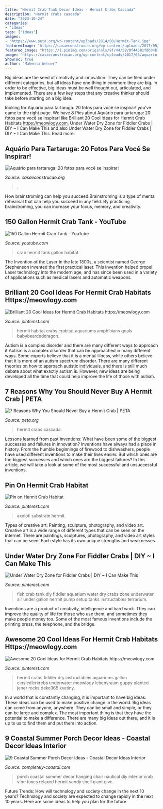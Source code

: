 ```yaml
---
title: "Hermit Crab Tank Decor Ideas - Hermit Crabs Cascada"
description: "Hermit crabs cascada"
date: "2023-10-24"
categories:
- "ideas"
tags: ["ideas"]
images:
- "https://www.peta.org/wp-content/uploads/2014/08/Hermit-Tank.jpg"
featuredImage: "https://casaeconstrucao.org/wp-content/uploads/2017/05/aquario-para-tartaruga-16.jpg"
featured_image: "https://i.pinimg.com/originals/9f/44/58/9f44581fdb04b1e7ff7228f85d7b7e50.jpg"
image: "https://casaeconstrucao.org/wp-content/uploads/2017/05/aquario-para-tartaruga-16.jpg"
ShowToc: true
author: "Makenna Wehner"
---
```



Big ideas are the seed of creativity and innovation. They can be filed under different categories, but all ideas have one thing in common: they are big. In order to be effective, big ideas must be well thought out, articulated, and implemented. There are a few key steps that any creative thinker should take before starting on a big idea: 

	

		
looking for Aquário para tartaruga: 20 fotos para você se inspirar! you've came to the right page. We have 8 Pics about Aquário para tartaruga: 20 fotos para você se inspirar! like Brilliant 20 Cool Ideas for Hermit Crab Habitats https://meowlogy.com, Under Water Dry Zone for Fiddler Crabs | DIY ~ I Can Make This and also Under Water Dry Zone for Fiddler Crabs | DIY ~ I Can Make This. Read more:
		
    
## Aquário Para Tartaruga: 20 Fotos Para Você Se Inspirar!

<img loading=lazy src="https://casaeconstrucao.org/wp-content/uploads/2017/05/aquario-para-tartaruga-16.jpg" onerror="this.onerror=null;this.src='https://tse3.mm.bing.net/th?id=OIP.RYxqMULlPfkvnpBMKe5q_wHaFj&amp;pid=15.1';" alt="Aquário para tartaruga: 20 fotos para você se inspirar!">

_Source: casaeconstrucao.org_

>. 

	

How brainstroming can help you succeed
Brainstroming is a type of mental rehearsal that can help you succeed in any field. By practicing brainstroming, you can increase your focus, memory, and creativity.

    
## 150 Gallon Hermit Crab Tank - YouTube

<img loading=lazy src="https://i.ytimg.com/vi/WrahzfQ5C-Q/hqdefault.jpg" onerror="this.onerror=null;this.src='https://tse1.mm.bing.net/th?id=OIP.hHd1x9TIHhTToRwMUixilgHaFj&amp;pid=15.1';" alt="150 Gallon Hermit Crab Tank - YouTube">

_Source: youtube.com_

>crab hermit tank gallon habitat. 

	

The Invention of the Laser
In the late 1800s, a scientist named George Stephenson invented the first practical laser. This invention helped propel Laser technology into the modern age, and has since been used in a variety of applications such as medical lasers and automatic weapons.

    
## Brilliant 20 Cool Ideas For Hermit Crab Habitats Https://meowlogy.com

<img loading=lazy src="https://i.pinimg.com/originals/9f/44/58/9f44581fdb04b1e7ff7228f85d7b7e50.jpg" onerror="this.onerror=null;this.src='https://tse3.mm.bing.net/th?id=OIP.Bgv6PiNfmaMFRAixlalSbwHaFj&amp;pid=15.1';" alt="Brilliant 20 Cool Ideas for Hermit Crab Habitats https://meowlogy.com">

_Source: pinterest.com_

>hermit habitat crabs crabitat aquariums amphibians goals babybeardeddragon. 

	

Autism is a complex disorder and there are many different ways to approach it
Autism is a complex disorder that can be approached in many different ways. Some experts believe that it is a mental illness, while others believe that it is more of an autism spectrum disorder. There are many different theories on how to approach autistic individuals, and there is still much debate about what exactly autism is. However, new ideas are being developed all the time that could help improve the life of those with autism.

    
## 7 Reasons Why You Should Never Buy A Hermit Crab | PETA

<img loading=lazy src="https://www.peta.org/wp-content/uploads/2014/08/Hermit-Tank.jpg" onerror="this.onerror=null;this.src='https://tse4.mm.bing.net/th?id=OIP.OdXS-Sb3tCUa-UN9SoYSfQHaFk&amp;pid=15.1';" alt="7 Reasons Why You Should Never Buy a Hermit Crab | PETA">

_Source: peta.org_

>hermit crabs cascada. 

	

Lessons learned from past inventions: What have been some of the biggest successes and failures in innovation?
Inventions have always had a place in history. From the humble beginnings of firewood to dishwashers, people have used different inventions to make their lives easier. But which ones are the biggest successes and which ones are the biggest failures? In this article, we will take a look at some of the most successful and unsuccessful inventions.

    
## Pin On Hermit Crab Habitat

<img loading=lazy src="https://i.pinimg.com/originals/ac/7b/3e/ac7b3e527a98fc8d899367852b10bd3f.jpg" onerror="this.onerror=null;this.src='https://tse4.mm.bing.net/th?id=OIP.htA4oCz-kKeHahOVlXicVAHaFj&amp;pid=15.1';" alt="Pin on Hermit Crab Habitat">

_Source: pinterest.com_

>axolotl substrate hermit. 

	

Types of creative art: Painting, sculpture, photography, and video art.
Creative art is a wide range of different types that can be seen on the internet. There are paintings, sculptures, photography, and video art styles that can be seen. Each style has its own unique strengths and weaknesses.

    
## Under Water Dry Zone For Fiddler Crabs | DIY ~ I Can Make This

<img loading=lazy src="https://i.pinimg.com/736x/56/99/3f/56993f1159615debd1992ba21b760411--fish-tank-decoration-ideas-aquatic-animal.jpg?b=t" onerror="this.onerror=null;this.src='https://tse2.mm.bing.net/th?id=OIP.wYCbjgIRzvqurPDf2RXh2gHaFj&amp;pid=15.1';" alt="Under Water Dry Zone for Fiddler Crabs | DIY ~ I Can Make This">

_Source: pinterest.com_

>fish crab tank diy fiddler aquarium water dry crabs zone underwater air under gallon hermit pump setup tanks instructables terrarium. 

	

Inventions are a product of creativity, intelligence and hard work. They can improve the quality of life for those who use them, and sometimes they make people money too. Some of the most famous inventions include the printing press, the telephone, and the bridge.

    
## Awesome 20 Cool Ideas For Hermit Crab Habitats Https://meowlogy.com

<img loading=lazy src="https://i.pinimg.com/736x/58/de/bb/58debb6b692ac4e93565939318daf123.jpg" onerror="this.onerror=null;this.src='https://tse1.mm.bing.net/th?id=OIP.XO0xzHk6WJQf86ISNY2cswHaFj&amp;pid=15.1';" alt="Awesome 20 Cool Ideas for Hermit Crab Habitats https://meowlogy.com">

_Source: pinterest.com_

>hermit crabs fiddler dry instructables aquariums gallon einsiedlerkrebs underwater meowlogy lebensraum guppy planted jener rocks deko365 kvetiny. 

	

In a world that is constantly changing, it is important to have big ideas. These ideas can be used to make positive change in the world. Big ideas can come from anyone, anywhere. They can be small and simple, or they can be large and complex. The most important thing is that they have the potential to make a difference. There are many big ideas out there, and it is up to us to find them and put them into action.

    
## 9 Coastal Summer Porch Decor Ideas - Coastal Decor Ideas Interior

<img loading=lazy src="https://1.bp.blogspot.com/-wE2i2qhncpc/VT-8OuS5JwI/AAAAAAABDzo/lrRkPzSIFv4/s1600/nautical-summer-porch.jpg" onerror="this.onerror=null;this.src='https://tse4.mm.bing.net/th?id=OIP.K6qcEoUo40cKyHhOZ77m_gHaJV&amp;pid=15.1';" alt="9 Coastal Summer Porch Decor Ideas - Coastal Decor Ideas Interior">

_Source: completely-coastal.com_

>porch coastal summer decor hanging chair nautical diy interior crab vibe tones relaxed hermit sandy shell giant give. 

	

Future Trends: How will technology and society change in the next 10 years?
Technology and society are expected to change rapidly in the next 10 years. Here are some ideas to help you plan for the future.

